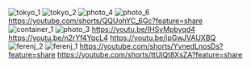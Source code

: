 ![tokyo_1](https://github.com/rkbekah25/H23_V13_inspirations_ACCEUS/assets/112128161/dc05ae57-6715-44e1-8b5e-0bba485092e5)
![tokyo_2](https://github.com/rkbekah25/H23_V13_inspirations_ACCEUS/assets/112128161/d14e1154-261b-413e-91d9-c785d2266d9d)
![photo_4](https://github.com/rkbekah25/H23_V13_inspirations_ACCEUS/assets/112128161/b23f7156-f6a3-4e56-8b63-940c83880bdb)
![photo_6](https://github.com/rkbekah25/H23_V13_inspirations_ACCEUS/assets/112128161/6eeee2d1-5cba-4b9e-bfb8-83191a4f32b0)
https://youtube.com/shorts/QQUohYC_6Gc?feature=share 
<br>
![container_1](https://github.com/rkbekah25/H23_V13_inspirations_ACCEUS/assets/112128161/e49f3922-2732-43a4-b78e-4c9498838d8f)
![photo_3](https://github.com/rkbekah25/H23_V13_inspirations_ACCEUS/assets/112128161/e169d346-013f-4880-8ff1-22c7a0a59c82)
https://youtu.be/IHSyMpbyqd4
https://youtu.be/n2rYf4YqcL4 
https://youtu.be/ipGwJVAUXBQ
<br>
![ferenj_2](https://github.com/rkbekah25/H23_V13_inspirations_ACCEUS/assets/112128161/dd5ffbde-ae82-4ab6-9012-eec6bb63974d)
![ferenj_1](https://github.com/rkbekah25/H23_V13_inspirations_ACCEUS/assets/112128161/10224773-ee3e-4d8c-ba24-e5718917f902)
https://youtube.com/shorts/YvnedLnosDs?feature=share
https://youtube.com/shorts/ttUlQt8XsZA?feature=share 







